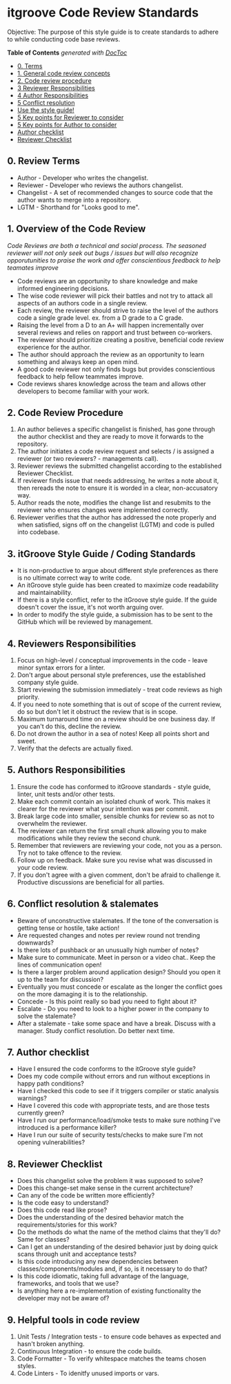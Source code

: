 # itgroove Code Review Standards

Objective: The purpose of this style guide is to create standards to adhere to while conducting code base reviews. 

<!-- START doctoc generated TOC please keep comment here to allow auto update -->
<!-- DON'T EDIT THIS SECTION, INSTEAD RE-RUN doctoc TO UPDATE -->
**Table of Contents**  *generated with [DocToc](https://github.com/thlorenz/doctoc)*

- [0. Terms](#0-terms)
- [1. General code review concepts](#1-general-code-review-concepts)
- [2. Code review procedure](#2-code-review-procedure)
- [3 Reviewer Responsibilities](#3-reviewer-responsibilities)
- [4 Author Responsibilities](#4-author-responsibilities)
- [5 Conflict resolution](#5-conflict-resolution)
- [Use the style guide!](#use-the-style-guide)
- [5 Key points for Reviewer to consider](#5-key-points-for-reviewer-to-consider)
- [5 Key points for Author to consider](#5-key-points-for-author-to-consider)
- [Author checklist](#author-checklist)
- [Reviewer Checklist](#reviewer-checklist)

<!-- END doctoc generated TOC please keep comment here to allow auto update -->


<!-- Table of contents -->

## 0. Review Terms  
* Author - Developer who writes the changelist.
* Reviewer - Developer who reviews the authors changelist.
* Changelist - A set of recommended changes to source code that the author wants to merge into a repository.
* LGTM - Shorthand for "Looks good to me".

## 1. Overview of the Code Review 

*Code Reviews are both a technical and social process. The seasoned reviewer will not only seek out bugs / issues but will also recognize opporutunities to praise the work and offer conscientious feedback to help teamates improve*

* Code reviews are an opportunity to share knowledge and make informed engineering decisions.
* The wise code reviewer will pick their battles and not try to attack all aspects of an authors code in a single review. 
* Each review, the reviewer should strive to raise the level of the authors code a single grade level. ex. from a D grade to a C grade. 
* Raising the level from a D to an A+ will happen incrementally over several reviews and relies on rapport and trust between co-workers.  
* The reviewer should prioritize creating a positive, beneficial code review experience for the author.
* The author should approach the review as an opportunity to learn something and always keep an open mind. 
* A good code reviewer not only finds bugs but provides conscientious feedback to help fellow teammates improve. 
* Code reviews shares knowledge across the team and allows other developers to become familiar with your work. 

## 2. Code Review Procedure

1. An author believes a specific changelist is finished, has gone through the author checklist and they are ready to move it forwards to the repository. 
2. The author initiates a code review request and selects / is assigned a reviewer (or two reviewers? - managements call). 
3. Reviewer reviews the submitted changelist according to the established Reviewer Checklist.
4. If reviewer finds issue that needs addressing, he writes a note about it, then rereads the note to ensure it is worded in a clear, non-accusatory way.  
4. Author reads the note, modifies the change list and resubmits to the reviewer who ensures changes were implemented correctly.
5. Reviewer verifies that the author has addressed the note properly and when satisfied, signs off on the changelist (LGTM) and code is pulled into codebase.  

## 3. itGroove Style Guide / Coding Standards

* It is non-productive to argue about different style preferences as there is no ultimate correct way to write code. 
* An itGroove style guide has been created to maximize code readability and maintainability.
* If there is a style conflict, refer to the itGroove style guide. If the guide doesn't cover the issue, it's not worth arguing over. 
* In order to modify the style guide, a submission has to be sent to the GitHub which will be reviewed by management. 

## 4. Reviewers Responsibilities

1. Focus on high-level / conceptual improvements in the code - leave minor syntax errors for a linter. 
2. Don't argue about personal style preferences, use the established company style guide.
3. Start reviewing the submission immediately - treat code reviews as high priority.
4. If you need to note something that is out of scope of the current review, do so but don't let it obstruct the review that is in scope. 
4. Maximum turnaround time on a review should be one business day. If you can't do this, decline the review. 
5. Do not drown the author in a sea of notes! Keep all points short and sweet. 
6. Verify that the defects are actually fixed. 

## 5. Authors Responsibilities

1. Ensure the code has conformed to itGroove standards - style guide, linter, unit tests and/or other tests.
2. Make each commit contain an isolated chunk of work. This makes it clearer for the reviewer what your intention was per commit.   
3. Break large code into smaller, sensible chunks for review so as not to overwhelm the reviewer.  
4. The reviewer can return the first small chunk allowing you to make modifications while they review the second chunk. 
5. Remember that reviewers are reviewing your code, not you as a person. Try not to take offence to the review. 
6. Follow up on feedback. Make sure you revise what was discussed in your code review.
7. If you don't agree with a given comment, don't be afraid to challenge it. Productive discussions are beneficial for all parties.  

## 6. Conflict resolution & stalemates

* Beware of unconstructive stalemates. If the tone of the conversation is getting tense or hostile, take action! 
* Are requested changes and notes per review round not trending downwards? 
* Is there lots of pushback or an unusually high number of notes? 
* Make sure to communicate. Meet in person or a video chat.. Keep the lines of communication open!
* Is there a larger problem around application design? Should you open it up to the team for discussion? 
* Eventually you must concede or escalate as the longer the conflict goes on the more damaging it is to the relationship.
* Concede - Is this point really so bad you need to fight about it? 
* Escalate - Do you need to look to a higher power in the company to solve the stalemate? 
* After a stalemate - take some space and have a break. Discuss with a manager. Study conflict resolution. Do better next time. 

## 7. Author checklist

* Have I ensured the code conforms to the itGroove style guide? 
* Does my code compile without errors and run without exceptions in happy path conditions?
* Have I checked this code to see if it triggers compiler or static analysis warnings?
* Have I covered this code with appropriate tests, and are those tests currently green?
* Have I run our performance/load/smoke tests to make sure nothing I've introduced is a performance killer?
* Have I run our suite of security tests/checks to make sure I'm not opening vulnerabilities?

## 8. Reviewer Checklist

* Does this changelist solve the problem it was supposed to solve? 
* Does this change-set make sense in the current architecture?
* Can any of the code be written more efficiently?
* Is the code easy to understand?
* Does this code read like prose?
* Does the understanding of the desired behavior match the requirements/stories for this work?
* Do the methods do what the name of the method claims that they'll do? Same for classes?
* Can I get an understanding of the desired behavior just by doing quick scans through unit and acceptance tests?
* Is this code introducing any new dependencies between classes/components/modules and, if so, is it necessary to do that?
* Is this code idiomatic, taking full advantage of the language, frameworks, and tools that we use?
* Is anything here a re-implementation of existing functionality the developer may not be aware of?

## 9. Helpful tools in code review

1. Unit Tests / Integration tests - to ensure code behaves as expected and hasn't broken anything.
2. Continuous Integration - to ensure the code builds.
3. Code Formatter - To verify whitespace matches the teams chosen styles.
4. Code Linters - To idenitfy unused imports or vars.  